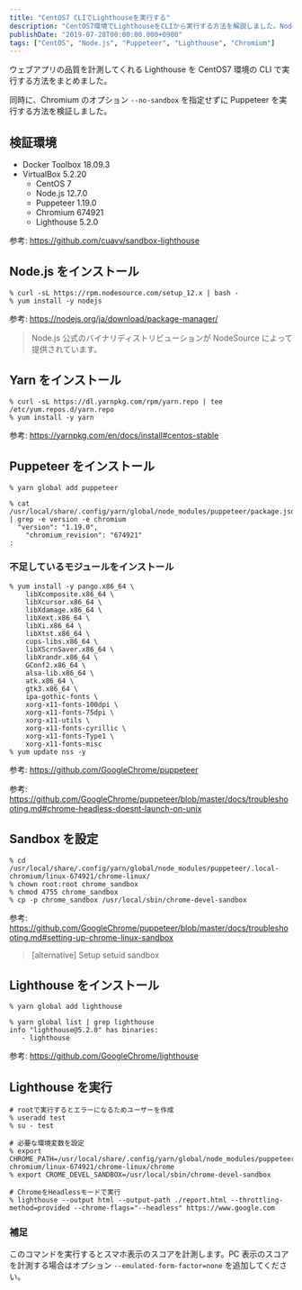 ```yaml
---
title: "CentOS7 CLIでLighthouseを実行する"
description: "CentOS7環境でLighthouseをCLIから実行する方法を解説しました。Node.jsやPuppeteerのインストール手順やSandboxの設定方法も記載しました。"
publishDate: "2019-07-28T00:00:00.000+0900"
tags: ["CentOS", "Node.js", "Puppeteer", "Lighthouse", "Chromium"]
---
```


ウェブアプリの品質を計測してくれる Lighthouse を CentOS7 環境の CLI で実行する方法をまとめました。

同時に、Chromium のオプション `--no-sandbox` を指定せずに Puppeteer を実行する方法を検証しました。

## 検証環境

- Docker Toolbox 18.09.3
- VirtualBox 5.2.20
  - CentOS 7
  - Node.js 12.7.0
  - Puppeteer 1.19.0
  - Chromium 674921
  - Lighthouse 5.2.0

参考: https://github.com/cuavv/sandbox-lighthouse

## Node.js をインストール

```shell
% curl -sL https://rpm.nodesource.com/setup_12.x | bash -
% yum install -y nodejs
```

参考: https://nodejs.org/ja/download/package-manager/

> Node.js 公式のバイナリディストリビューションが NodeSource によって提供されています。

## Yarn をインストール

```shell
% curl -sL https://dl.yarnpkg.com/rpm/yarn.repo | tee /etc/yum.repos.d/yarn.repo
% yum install -y yarn
```

参考: https://yarnpkg.com/en/docs/install#centos-stable

## Puppeteer をインストール

```shell
% yarn global add puppeteer
```

```shell
% cat /usr/local/share/.config/yarn/global/node_modules/puppeteer/package.json | grep -e version -e chromium
  "version": "1.19.0",
    "chromium_revision": "674921"
:
```

### 不足しているモジュールをインストール

```shell
% yum install -y pango.x86_64 \
    libXcomposite.x86_64 \
    libXcursor.x86_64 \
    libXdamage.x86_64 \
    libXext.x86_64 \
    libXi.x86_64 \
    libXtst.x86_64 \
    cups-libs.x86_64 \
    libXScrnSaver.x86_64 \
    libXrandr.x86_64 \
    GConf2.x86_64 \
    alsa-lib.x86_64 \
    atk.x86_64 \
    gtk3.x86_64 \
    ipa-gothic-fonts \
    xorg-x11-fonts-100dpi \
    xorg-x11-fonts-75dpi \
    xorg-x11-utils \
    xorg-x11-fonts-cyrillic \
    xorg-x11-fonts-Type1 \
    xorg-x11-fonts-misc
% yum update nss -y
```

参考: https://github.com/GoogleChrome/puppeteer

参考: https://github.com/GoogleChrome/puppeteer/blob/master/docs/troubleshooting.md#chrome-headless-doesnt-launch-on-unix

## Sandbox を設定

```shell
% cd /usr/local/share/.config/yarn/global/node_modules/puppeteer/.local-chromium/linux-674921/chrome-linux/
% chown root:root chrome_sandbox
% chmod 4755 chrome_sandbox
% cp -p chrome_sandbox /usr/local/sbin/chrome-devel-sandbox
```

参考: https://github.com/GoogleChrome/puppeteer/blob/master/docs/troubleshooting.md#setting-up-chrome-linux-sandbox

> [alternative] Setup setuid sandbox

## Lighthouse をインストール

```shell
% yarn global add lighthouse
```

```shell
% yarn global list | grep lighthouse
info "lighthouse@5.2.0" has binaries:
   - lighthouse
```

参考: https://github.com/GoogleChrome/lighthouse

## Lighthouse を実行

```shell
# rootで実行するとエラーになるためユーザーを作成
% useradd test
% su - test
```

```shell
# 必要な環境変数を設定
% export CHROME_PATH=/usr/local/share/.config/yarn/global/node_modules/puppeteer/.local-chromium/linux-674921/chrome-linux/chrome
% export CROME_DEVEL_SANDBOX=/usr/local/sbin/chrome-devel-sandbox
```

```shell
# ChromeをHeadlessモードで実行
% lighthouse --output html --output-path ./report.html --throttling-method=provided --chrome-flags="--headless" https://www.google.com
```

### 補足

このコマンドを実行するとスマホ表示のスコアを計測します。PC 表示のスコアを計測する場合はオプション `--emulated-form-factor=none` を追加してください。
